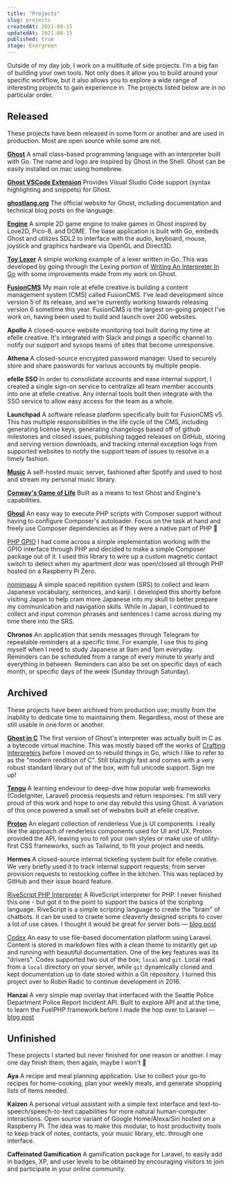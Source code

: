 ```yaml
---
title: "Projects"
slug: projects
createdAt: 2021-08-15
updatedAt: 2021-08-15
published: true
stage: Evergreen
---
```


<intro-paragraph>
    Outside of my day job, I work on a multitude of side projects. I'm a big fan of building your own tools. Not only does it allow you to build around your specific workflow, but it also allows you to explore a wide range of interesting projects to gain experience in. The projects listed below are in no particular order.
</intro-paragraph>

## Released
These projects have been released in some form or another and are used in production. Most are open source while some are not.

[**Ghost**](https://ghostlang.org)
A small class-based programming language with an interpreter built with Go. The name and logo are inspired by Ghost in the Shell. Ghost can be easily installed on mac using homebrew.

[**Ghost VSCode Extension**](https://github.com/ghost-language/vscode)
Provides Visual Studio Code support (syntax highlighting and snippets) for Ghost.

[**ghostlang.org**](https://ghostlang.org/)
The official website for Ghost, including documentation and technical blog posts on the language.

[**Engine**](https://github.com/ghost-language/engine)
A simple 2D game engine to make games in Ghost inspired by Love2D, Pico-8, and DOME. The base application is built with Go, embeds Ghost and utilizes SDL2 to interface with the audio, keyboard, mouse, joystick and graphics hardware via OpenGL and Direct3D.

[**Toy Lexer**](https://github.com/ghost-language/toy-lexer)
A simple working example of a lexer written in Go. This was developed by going through the Lexing portion of [Writing An Interpreter In Go](https://interpreterbook.com/) with some improvements made from my work on Ghost.

[**FusionCMS**](https://beta.getfusioncms.com)
My main role at efelle creative is building a content management system (CMS) called FusionCMS. I've lead development since version 5 of its release, and we're currently working towards releasing version 6 sometime this year. FusionCMS is the largest on-going project I've work on, having been used to build and launch over 200 websites.

**Apollo**
A closed-source website monitoring tool built during my time at efelle creative. It's integrated with Slack and pings a specific channel to notify our support and sysops teams of sites that become unresponsive.

**Athena**
A closed-source encrypted password manager. Used to securely store and share passwords for various accounts by multiple people.

**efelle SSO**
In order to consolidate accounts and ease internal support, I created a single sign-on service to centralize all team member accounts into one at efelle creative. Any internal tools built then integrate with the SSO service to allow easy access for the team as a whole.

**Launchpad**
A software release platform specifically built for FusionCMS v5. This has multiple responsibilities in the life cycle of the CMS, including generating license keys, generating changelogs based off of github milestones and closed issues, publishing tagged releases on GitHub, storing and serving version downloads, and tracking internal exception logs from supported websites to notify the support team of issues to resolve in a timely fashion.

[**Music**](https://github.com/kaidesu/music)
A self-hosted music server, fashioned after Spotify and used to host and stream my personal music library.

[**Conway's Game of Life**](https://github.com/ghost-language/engine/blob/nightly/demos/conway/main.ghost)
Built as a means to test Ghost and Engine's capabilities.

[**Ghoul**](https://github.com/kaidesu/ghoul)
An easy way to execute PHP scripts with Composer support without having to configure Composer's autoloader. Focus on the task at hand and freely use Composer dependencies as if they were a native part of PHP 🎃

[PHP GPIO](https://github.com/axiom-labs/php-gpio)
I had come across a simple implementation working with the GPIO interface through PHP and decided to make a simple Composer package out of it. I used this library to wire up a custom magnetic contact switch to detect when my apartment door was open/closed all through PHP hosted on a Raspberry Pi Zero.

[nomimasu](https://nomimasu.app/)
A simple spaced repitition system (SRS) to collect and learn Japanese vocabulary, sentences, and kanji. I developed this shortly before visiting Japan to help cram more Japanese into my skull to better prepare my communication and navigation skills. While in Japan, I continued to collect and input common phrases and sentences I came across during my time there into the SRS.

**Chronos**
An application that sends messages through Telegram for repeatable reminders at a specific time. For example, I use this to ping myself when I need to study Japanese at 9am and 1pm everyday. Reminders can be scheduled from a range of every minute to yearly and everything in between. Reminders can also be set on specific days of each month, or specific days of the week (Sunday through Saturday).

## Archived
These projects have been archived from production use; mostly from the inability to dedicate time to maintaining them. Regardless, most of these are still usable in one form or another.

[**Ghost in C**](https://github.com/ghost-language/cghost)
The first version of Ghost's interpreter was actually built in C as a bytecode virtual machine. This was mostly based off the works of [Crafting Interpreters](https://craftinginterpreters.com/a-bytecode-virtual-machine.html) before I moved on to rebuild things in Go, which I like to refer to as the "modern rendition of C". Still blazingly fast and comes with a very robust standard library out of the box, _with_ full unicode support. Sign me up!

[**Tengu**](https://github.com/tengu-framework/tengu)
A learning endevour to deep-dive how popular web frameworks (CodeIgniter, Laravel) process requests and return responses. I'm still very proud of this work and hope to one day rebuild this using Ghost. A variation of this once powered a small set of websites built at efelle creative.

[**Proton**](https://github.com/proton-ui/proton)
An elegant collection of renderless Vue.js UI components. I really like the approach of renderless components used for UI and UX. Proton provided the API, leaving you to roll your own styles or make use of utility-first CSS frameworks, such as Tailwind, to fit your project and needs.

**Hermes**
A closed-source internal ticketing system built for efelle creative. We very briefly used it to track internal support requests; from server provision requests to restocking coffee in the kitchen. This was replaced by GitHub and their issue board feature.

[RiveScript PHP Interpreter](https://github.com/axiom-labs/rivescript-php)
A RiveScript interpreter for PHP. I never finished this one - but got it to the point to support the basics of the scripting language. RiveScript is a simple scripting language to create the "brain" of chatbots. It can be used to craete some cleaverly designed scripts to cover a lot of use cases. I thought it would be great for server bots — [blog post](/2018/01/rivescript-development-log-part-1)

[Codex](https://github.com/codex-project/codex)
An easy to use file-based documentation platform using Laravel. Content is stored in markdown files with a clean theme to instantly get up and running with beautiful documentation. One of the key features was its "drivers". Codex supported two out of the box; `local` and `git`. Local read from a `local` directory on your server, while `git` dynamically cloned and kept documentation up to date stored within a Git repository. I turned this project over to Robin Radic to continue development in 2016.

**Hanzai**
A very simple map overlay that interfaced with the Seattle Police Department Police Report Incident API. Built to explore API and at the time, to learn the FuelPHP framework before I made the hop over to Laravel — [blog post](/2013/11/project-hanzai)

## Unfinished
These projects I started but never finished for one reason or another. I may one day finish them, then again, maybe I won't 🤔

**Aya**
A recipe and meal planning application. Use to collect your go-to recipes for home-cooking, plan your weekly meals, and generate shopping lists of items needed.

**Kaizen**
A personal virtual assistant with a simple text interface and text-to-speech/speech-to-text capabilities for more natural human-computer interactions. Open source variant of Google Home/Alexa/Siri hosted on a Raspberry Pi. The idea was to make this modular, to host productivity tools to keep track of notes, contacts, your music library, etc. through one interface.

**Caffeinated Gamification**
A gamification package for Laravel, to easily add in badges, XP, and user levels to be obtained by encouraging visitors to join and participate in your online community.